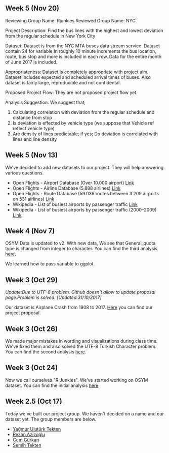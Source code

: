 ## Week 5  (Nov 20)

Reviewing Group Name: Rjunkies
Reviewed Group Name: NYC

Project Description:
Find the bus lines with the highest and lowest deviation from the regular schedule in New York City

Dataset:
Dataset is from the NYC MTA buses data stream service. 
Dataset contain 24 for variable;In roughly 10 minute increments the bus location, route, bus stop and more is included in each row. 
Data for the entire month of June 2017 is included.

Appropriateness:
Dataset is completely appropriate with project aim.
Dataset includes expected and scheduled arrival times of buses.
Also dataset is fairly large, reproducible and not confidental.

Proposed Project Flow:
They are not proposed project flow yet.

Analysis Suggestion:
We suggest that;
1. Calculating correlation with deviation from the regular schedule and distance from stop
2. Is deviation is effected by vehicle type (we suppose that Vehicle ref reflect vehicle type)
3. Are density of lines predictable; if yes; Do deviation is correlated with lines and line density

## Week 5  (Nov 13)

We've decided to add new datasets to our project. They will help answering various questions.

+ Open Flights - Airport Database (Over 10.000 airport) [Link](https://openflights.org/data.html#airport)
+ Open Flights - Airline Database (5.888 airlines) [Link](https://openflights.org/data.html#airline)
+ Open Flights - Route Database (59.036 routes between 3.209 airports on 531 airlines) [Link](https://openflights.org/data.html#route)
+ Wikipedia - List of busiest airports by passenger traffic [Link](http://www.0wikipedia.org/index.php?q=aHR0cHM6Ly9lbi53aWtpcGVkaWEub3JnL3dpa2kvTGlzdF9vZl9idXNpZXN0X2FpcnBvcnRzX2J5X3Bhc3Nlbmdlcl90cmFmZmlj)
+ Wikipedia - List of busiest airports by passenger traffic (2000–2009) [Link](http://www.0wikipedia.org/index.php?q=aHR0cHM6Ly9lbi53aWtpcGVkaWEub3JnL3dpa2kvTGlzdF9vZl9idXNpZXN0X2FpcnBvcnRzX2J5X3Bhc3Nlbmdlcl90cmFmZmljXygyMDAwJUUyJTgwJTkzMjAwOSk)

## Week 4  (Nov 7)

OSYM Data is updated to v2. With new data, We see that General_quota type is changed from integer to character. 
You can find the third analysis [here](files/Analysis3.html).

We learned how to pass variable to ggplot.

## Week 3  (Oct 29)

*Update:Due to UTF-8 problem. Github doesn't allow to update proposal page.Problem is solved. [Updated:31/10/2017]*

Our dataset is Airplane Crash from 1908 to 2017. [Here](files/AviationCrashProposal.html) you can find our project proposal.

## Week 3  (Oct 26)

We made major mistakes in wording and visualizations during class time. We've fixed them and also solved the UTF-8 Turkish Character problem. You can find the second analysis [here](files/analysis2.html).

## Week 3  (Oct 24)

Now we call ourselves "R Junkies". We've started working on OSYM dataset. You can find the initial analysis [here](files/analysis1.html).


## Week 2.5 (Oct 17)

Today we've built our project group. We haven't decided on a name and our dataset yet. The group members are below.

+ [Yağmur Ulutürk Tekten](https://mef-bda503.github.io/pj-uluturktekteny/)
+ [Rezan Azizoğlu](https://mef-bda503.github.io/pj-rezan/)
+ [Cem Gürkan](https://mef-bda503.github.io/pj-gurkanc/)
+ [Semih Tekten](https://mef-bda503.github.io/pj-tektens/)

